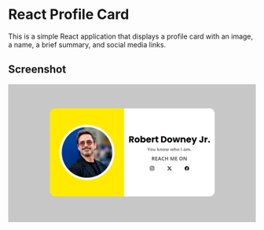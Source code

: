 # React Profile Card

This is a simple React application that displays a profile card with an image, a name, a brief summary, and social media links.

## Screenshot

![Profile Card Screenshot](./profile-card-screenshot.png)
